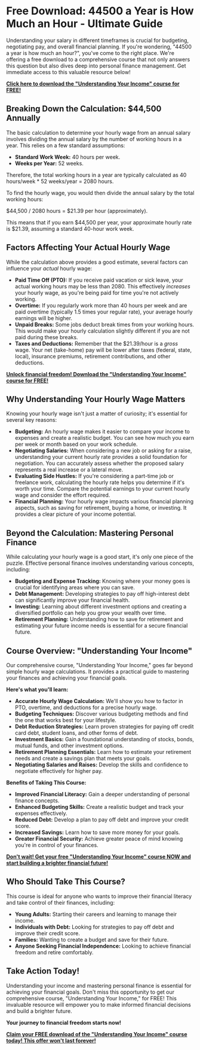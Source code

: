 # Free Download: 44500 a Year is How Much an Hour - Ultimate Guide

Understanding your salary in different timeframes is crucial for budgeting, negotiating pay, and overall financial planning. If you're wondering, "44500 a year is how much an hour?", you've come to the right place. We're offering a free download to a comprehensive course that not only answers this question but also dives deep into personal finance management. Get immediate access to this valuable resource below!

[**Click here to download the "Understanding Your Income" course for FREE!**](https://udemywork.com/44500-a-year-is-how-much-an-hour)

## Breaking Down the Calculation: $44,500 Annually

The basic calculation to determine your hourly wage from an annual salary involves dividing the annual salary by the number of working hours in a year.  This relies on a few standard assumptions:

*   **Standard Work Week:** 40 hours per week.
*   **Weeks per Year:** 52 weeks.

Therefore, the total working hours in a year are typically calculated as 40 hours/week * 52 weeks/year = 2080 hours.

To find the hourly wage, you would then divide the annual salary by the total working hours:

$44,500 / 2080 hours = $21.39 per hour (approximately).

This means that if you earn $44,500 per year, your approximate hourly rate is $21.39, assuming a standard 40-hour work week.

## Factors Affecting Your Actual Hourly Wage

While the calculation above provides a good estimate, several factors can influence your *actual* hourly wage:

*   **Paid Time Off (PTO):** If you receive paid vacation or sick leave, your actual working hours may be less than 2080.  This effectively *increases* your hourly wage, as you're being paid for time you're not actively working.
*   **Overtime:** If you regularly work more than 40 hours per week and are paid overtime (typically 1.5 times your regular rate), your average hourly earnings will be higher.
*   **Unpaid Breaks:**  Some jobs deduct break times from your working hours.  This would make your hourly calculation slightly different if you are not paid during these breaks.
*   **Taxes and Deductions:** Remember that the $21.39/hour is a *gross* wage. Your net (take-home) pay will be lower after taxes (federal, state, local), insurance premiums, retirement contributions, and other deductions.

[**Unlock financial freedom! Download the "Understanding Your Income" course for FREE!**](https://udemywork.com/44500-a-year-is-how-much-an-hour)

## Why Understanding Your Hourly Wage Matters

Knowing your hourly wage isn't just a matter of curiosity; it's essential for several key reasons:

*   **Budgeting:**  An hourly wage makes it easier to compare your income to expenses and create a realistic budget. You can see how much you earn per week or month based on your work schedule.
*   **Negotiating Salaries:**  When considering a new job or asking for a raise, understanding your current hourly rate provides a solid foundation for negotiation. You can accurately assess whether the proposed salary represents a real increase or a lateral move.
*   **Evaluating Side Hustles:**  If you're considering a part-time job or freelance work, calculating the hourly rate helps you determine if it's worth your time. Compare the potential earnings to your current hourly wage and consider the effort required.
*   **Financial Planning:**  Your hourly wage impacts various financial planning aspects, such as saving for retirement, buying a home, or investing. It provides a clear picture of your income potential.

## Beyond the Calculation:  Mastering Personal Finance

While calculating your hourly wage is a good start, it's only one piece of the puzzle.  Effective personal finance involves understanding various concepts, including:

*   **Budgeting and Expense Tracking:**  Knowing where your money goes is crucial for identifying areas where you can save.
*   **Debt Management:**  Developing strategies to pay off high-interest debt can significantly improve your financial health.
*   **Investing:**  Learning about different investment options and creating a diversified portfolio can help you grow your wealth over time.
*   **Retirement Planning:**  Understanding how to save for retirement and estimating your future income needs is essential for a secure financial future.

## Course Overview: "Understanding Your Income"

Our comprehensive course, "Understanding Your Income," goes far beyond simple hourly wage calculations.  It provides a practical guide to mastering your finances and achieving your financial goals.

**Here's what you'll learn:**

*   **Accurate Hourly Wage Calculation:** We'll show you how to factor in PTO, overtime, and deductions for a precise hourly wage.
*   **Budgeting Techniques:**  Discover various budgeting methods and find the one that works best for your lifestyle.
*   **Debt Reduction Strategies:**  Learn proven strategies for paying off credit card debt, student loans, and other forms of debt.
*   **Investment Basics:**  Gain a foundational understanding of stocks, bonds, mutual funds, and other investment options.
*   **Retirement Planning Essentials:**  Learn how to estimate your retirement needs and create a savings plan that meets your goals.
*   **Negotiating Salaries and Raises:**  Develop the skills and confidence to negotiate effectively for higher pay.

**Benefits of Taking This Course:**

*   **Improved Financial Literacy:**  Gain a deeper understanding of personal finance concepts.
*   **Enhanced Budgeting Skills:**  Create a realistic budget and track your expenses effectively.
*   **Reduced Debt:**  Develop a plan to pay off debt and improve your credit score.
*   **Increased Savings:**  Learn how to save more money for your goals.
*   **Greater Financial Security:**  Achieve greater peace of mind knowing you're in control of your finances.

[**Don't wait! Get your free "Understanding Your Income" course NOW and start building a brighter financial future!**](https://udemywork.com/44500-a-year-is-how-much-an-hour)

## Who Should Take This Course?

This course is ideal for anyone who wants to improve their financial literacy and take control of their finances, including:

*   **Young Adults:**  Starting their careers and learning to manage their income.
*   **Individuals with Debt:**  Looking for strategies to pay off debt and improve their credit score.
*   **Families:**  Wanting to create a budget and save for their future.
*   **Anyone Seeking Financial Independence:**  Looking to achieve financial freedom and retire comfortably.

## Take Action Today!

Understanding your income and mastering personal finance is essential for achieving your financial goals.  Don't miss this opportunity to get our comprehensive course, "Understanding Your Income," for FREE! This invaluable resource will empower you to make informed financial decisions and build a brighter future.

**Your journey to financial freedom starts now!**

[**Claim your FREE download of the "Understanding Your Income" course today! This offer won't last forever!**](https://udemywork.com/44500-a-year-is-how-much-an-hour)
